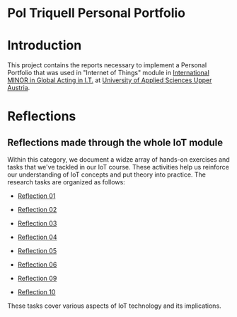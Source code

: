 Pol Triquell Personal Portfolio
==============================

# Introduction
This project contains the reports necessary to implement a Personal Portfolio that was used in "Internet of Things" module in [International MINOR in Global Acting in I.T.](https://grauinformatica.udl.cat/en) at [ University of Applied Sciences Upper Austria](https://www.fh-ooe.at/en/).

# Reflections

## Reflections made through the whole IoT module

Within this category, we document a widze array of hands-on exercises and tasks that we've tackled in our IoT course. These activities help us reinforce our understanding of IoT concepts and put theory into practice. The research tasks are organized as follows:

* [Reflection 01](../reflections/reflection01/)
* [Reflection 02](../reflections/reflection02/)
* [Reflection 03](../reflections/reflection03/)
* [Reflection 04](../reflections/reflection04/)
* [Reflection 05](../reflections/reflection05/)
* [Reflection 06](../reflections/reflection06/)

* [Reflection 09](../reflections/reflection09/)
* [Reflection 10](../reflections/reflection10/)

These tasks cover various aspects of IoT technology and its implications.
